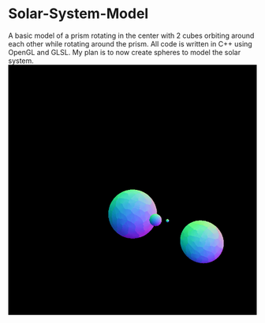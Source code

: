 # Solar-System-Model
A basic model of a prism rotating in the center with 2 cubes orbiting around each other while rotating around the prism. All code is written in C++ using OpenGL and GLSL. My plan is to now create spheres to model the solar system.
![](SolarSystem2.gif)
